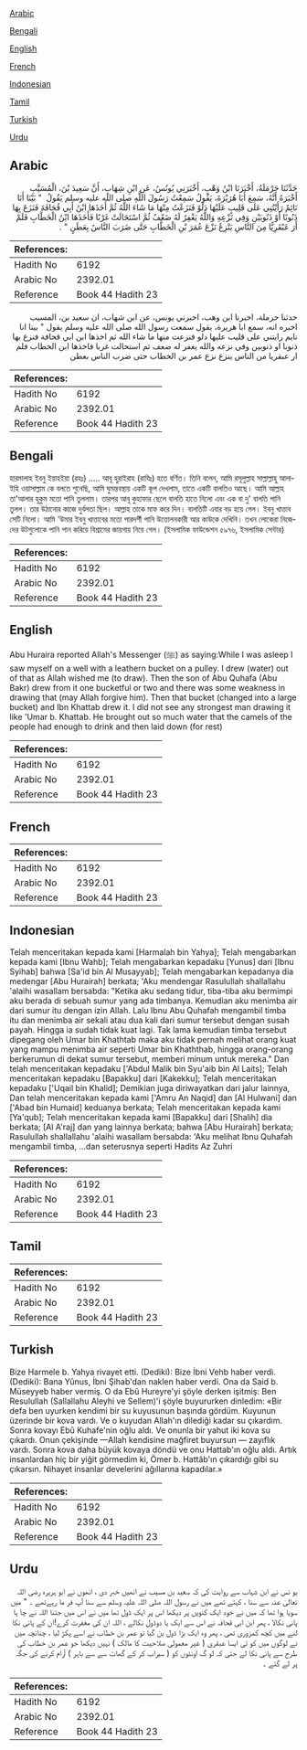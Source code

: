 [Arabic](#arabic)

[Bengali](#bengali)

[English](#english)

[French](#french)

[Indonesian](#indonesian)

[Tamil](#tamil)

[Turkish](#turkish)

[Urdu](#urdu)

## Arabic


<div dir="rtl" lang="ar" style={{fontSize:'larger',backgroundColor:'#f8f9fa',padding:20}}>
حَدَّثَنَا حَرْمَلَةُ، أَخْبَرَنَا ابْنُ وَهْبٍ، أَخْبَرَنِي يُونُسُ، عَنِ ابْنِ شِهَابٍ، أَنَّ سَعِيدَ بْنَ، الْمُسَيَّبِ أَخْبَرَهُ أَنَّهُ، سَمِعَ أَبَا هُرَيْرَةَ، يَقُولُ سَمِعْتُ رَسُولَ اللَّهِ صلى الله عليه وسلم يَقُولُ ‏ "‏ بَيْنَا أَنَا نَائِمٌ رَأَيْتُنِي عَلَى قَلِيبٍ عَلَيْهَا دَلْوٌ فَنَزَعْتُ مِنْهَا مَا شَاءَ اللَّهُ ثُمَّ أَخَذَهَا ابْنُ أَبِي قُحَافَةَ فَنَزَعَ بِهَا ذَنُوبًا أَوْ ذَنُوبَيْنِ وَفِي نَزْعِهِ وَاللَّهُ يَغْفِرُ لَهُ ضَعْفٌ ثُمَّ اسْتَحَالَتْ غَرْبًا فَأَخَذَهَا ابْنُ الْخَطَّابِ فَلَمْ أَرَ عَبْقَرِيًّا مِنَ النَّاسِ يَنْزِعُ نَزْعَ عُمَرَ بْنِ الْخَطَّابِ حَتَّى ضَرَبَ النَّاسُ بِعَطَنٍ ‏"‏ ‏.‏
</div>
<div style={{backgroundColor:'#f8f9fa',padding:20, marginBottom: 10}}><table> <thead> <tr> <th>References:</th> <th></th> </tr> </thead> <tbody><tr><td>Hadith No</td><td>6192</td></tr><tr><td>Arabic No</td><td>2392.01</td></tr><tr><td>Reference</td><td>Book 44 Hadith 23</td></tr></tbody></table></div>


<div dir="rtl" lang="ar" style={{fontSize:'larger',backgroundColor:'#f8f9fa',padding:20}}>
حدثنا حرملة، اخبرنا ابن وهب، اخبرني يونس، عن ابن شهاب، ان سعيد بن، المسيب اخبره انه، سمع ابا هريرة، يقول سمعت رسول الله صلى الله عليه وسلم يقول " بينا انا نايم رايتني على قليب عليها دلو فنزعت منها ما شاء الله ثم اخذها ابن ابي قحافة فنزع بها ذنوبا او ذنوبين وفي نزعه والله يغفر له ضعف ثم استحالت غربا فاخذها ابن الخطاب فلم ار عبقريا من الناس ينزع نزع عمر بن الخطاب حتى ضرب الناس بعطن
</div>
<div style={{backgroundColor:'#f8f9fa',padding:20, marginBottom: 10}}><table> <thead> <tr> <th>References:</th> <th></th> </tr> </thead> <tbody><tr><td>Hadith No</td><td>6192</td></tr><tr><td>Arabic No</td><td>2392.01</td></tr><tr><td>Reference</td><td>Book 44 Hadith 23</td></tr></tbody></table></div>

## Bengali


<div dir="ltr" lang="bn" style={{fontSize:'larger',backgroundColor:'#f8f9fa',padding:20}}>
হারমালাহ ইবনু ইয়াহইয়া (রহঃ) ..... আবূ হুরাইরাহ (রাযিঃ) হতে বর্ণিত। তিনি বলেন, আমি রসূলুল্লাহ সাল্লাল্লাহু আলাইহি ওয়াসাল্লাম কে বলতে শুনেছি, আমি ঘুমন্তবস্থায় একটি কূপ দেখলাম, তাতে একটি বালতিও আছে। আমি আল্লাহ তা'আলার হুকুম মতো পানি তুললাম। তারপর আবূ কুহাফার ছেলে বালতি হাতে নিলো এবং এক বা দু' বালতি পানি তুলল। তার উঠানোর কাজে দুর্বলতা ছিল। আল্লাহ তাকে মাফ করে দিন। বালতিটি এবার বড় হয়ে গেল। ইবনু খাত্তাব সেটি নিলো। আমি 'উমার ইবনু খাত্তাবের মতো পারদর্শী পানি উত্তোলনকারী আর কাউকে দেখিনি। তখন লোকেরা নিজেদের উটগুলোকে পানি পান করিয়ে বিশ্রামের জায়গায় নিয়ে গেল। (ইসলামিক ফাউন্ডেশন ৫৯৭৬, ইসলামিক সেন্টার)
</div>
<div style={{backgroundColor:'#f8f9fa',padding:20, marginBottom: 10}}><table> <thead> <tr> <th>References:</th> <th></th> </tr> </thead> <tbody><tr><td>Hadith No</td><td>6192</td></tr><tr><td>Arabic No</td><td>2392.01</td></tr><tr><td>Reference</td><td>Book 44 Hadith 23</td></tr></tbody></table></div>

## English


<div dir="ltr" lang="en" style={{fontSize:'larger',backgroundColor:'#f8f9fa',padding:20}}>
Abu Huraira reported Allah's Messenger (ﷺ) as saying:While I was asleep I saw myself on a well with a leathern bucket on a pulley. I drew (water) out of that as Allah wished me (to draw). Then the son of Abu Quhafa (Abu Bakr) drew from it one bucketful or two and there was some weakness in drawing that (may Allah forgive him). Then that bucket (changed into a large bucket) and Ibn Khattab drew it. I did not see any strongest man drawing it like 'Umar b. Khattab. He brought out so much water that the camels of the people had enough to drink and then laid down (for rest)
</div>
<div style={{backgroundColor:'#f8f9fa',padding:20, marginBottom: 10}}><table> <thead> <tr> <th>References:</th> <th></th> </tr> </thead> <tbody><tr><td>Hadith No</td><td>6192</td></tr><tr><td>Arabic No</td><td>2392.01</td></tr><tr><td>Reference</td><td>Book 44 Hadith 23</td></tr></tbody></table></div>

## French


<div dir="ltr" lang="fr" style={{fontSize:'larger',backgroundColor:'#f8f9fa',padding:20}}>

</div>
<div style={{backgroundColor:'#f8f9fa',padding:20, marginBottom: 10}}><table> <thead> <tr> <th>References:</th> <th></th> </tr> </thead> <tbody><tr><td>Hadith No</td><td>6192</td></tr><tr><td>Arabic No</td><td>2392.01</td></tr><tr><td>Reference</td><td>Book 44 Hadith 23</td></tr></tbody></table></div>

## Indonesian


<div dir="ltr" lang="id" style={{fontSize:'larger',backgroundColor:'#f8f9fa',padding:20}}>
Telah menceritakan kepada kami [Harmalah bin Yahya]; Telah mengabarkan kepada kami [Ibnu Wahb]; Telah mengabarkan kepadaku [Yunus] dari [Ibnu Syihab] bahwa [Sa'id bin Al Musayyab]; Telah mengabarkan kepadanya dia medengar [Abu Hurairah] berkata; 'Aku mendengar Rasulullah shallallahu 'alaihi wasallam bersabda: "Ketika aku sedang tidur, tiba-tiba aku bermimpi aku berada di sebuah sumur yang ada timbanya. Kemudian aku menimba air dari sumur itu dengan izin Allah. Lalu Ibnu Abu Quhafah mengambil timba itu dan menimba air sekali atau dua kali dari sumur tersebut dengan susah payah. Hingga ia sudah tidak kuat lagi. Tak lama kemudian timba tersebut dipegang oleh Umar bin Khathtab maka aku tidak pernah melihat orang kuat yang mampu menimba air seperti Umar bin Khaththab, hingga orang-orang berkerumun di dekat sumur tersebut, memberi minum untuk mereka." Dan telah menceritakan kepadaku ['Abdul Malik bin Syu'aib bin Al Laits]; Telah menceritakan kepadaku [Bapakku] dari [Kakekku]; Telah menceritakan kepadaku ['Uqail bin Khalid]; Demikian juga diriwayatkan dari jalur lainnya, Dan telah menceritakan kepada kami ['Amru An Naqid] dan [Al Hulwani] dan ['Abad bin Humaid] keduanya berkata; Telah menceritakan kepada kami [Ya'qub]; Telah menceritakan kepada kami [Bapakku] dari [Shalih] dia berkata; [Al A'raj] dan yang lainnya berkata; bahwa [Abu Hurairah] berkata; Rasulullah shallallahu 'alaihi wasallam bersabda: 'Aku melihat Ibnu Quhafah mengambil timba, …dan seterusnya seperti Hadits Az Zuhri
</div>
<div style={{backgroundColor:'#f8f9fa',padding:20, marginBottom: 10}}><table> <thead> <tr> <th>References:</th> <th></th> </tr> </thead> <tbody><tr><td>Hadith No</td><td>6192</td></tr><tr><td>Arabic No</td><td>2392.01</td></tr><tr><td>Reference</td><td>Book 44 Hadith 23</td></tr></tbody></table></div>

## Tamil


<div dir="ltr" lang="ta" style={{fontSize:'larger',backgroundColor:'#f8f9fa',padding:20}}>

</div>
<div style={{backgroundColor:'#f8f9fa',padding:20, marginBottom: 10}}><table> <thead> <tr> <th>References:</th> <th></th> </tr> </thead> <tbody><tr><td>Hadith No</td><td>6192</td></tr><tr><td>Arabic No</td><td>2392.01</td></tr><tr><td>Reference</td><td>Book 44 Hadith 23</td></tr></tbody></table></div>

## Turkish


<div dir="ltr" lang="tr" style={{fontSize:'larger',backgroundColor:'#f8f9fa',padding:20}}>
Bize Harmele b. Yahya rivayet etti. (Dediki): Bize İbni Vehb haber verdi. (Dediki): Bana Yûnus, İbni Şihab'dan naklen haber verdi. Ona da Said b. Müseyyeb haber vermiş. O da Ebû Hureyre'yi şöyle derken işitmiş: Ben Resulullah (Sallallahu Aleyhi ve Sellem)'i şöyle buyururken dinledim: «Bir defa ben uyurken kendimi bir su kuyusunun başında gördüm. Kuyunun üzerinde bir kova vardı. Ve o kuyudan Allah'ın dilediği kadar su çıkardım. Sonra kovayı Ebû Kuhafe'nin oğlu aldı. Ve onunla bir yahut iki kova su çıkardı. Onun çekişinde —Allah kendisine mağfiret buyursun — zayıflık vardı. Sonra kova daha büyük kovaya döndü ve onu Hattab'ın oğlu aldı. Artık insanlardan hiç bir yiğit görmedim ki, Ömer b. Hattâb'ın çıkardığı gibi su çıkarsın. Nihayet insanlar develerini ağıllarına kapadılar.»
</div>
<div style={{backgroundColor:'#f8f9fa',padding:20, marginBottom: 10}}><table> <thead> <tr> <th>References:</th> <th></th> </tr> </thead> <tbody><tr><td>Hadith No</td><td>6192</td></tr><tr><td>Arabic No</td><td>2392.01</td></tr><tr><td>Reference</td><td>Book 44 Hadith 23</td></tr></tbody></table></div>

## Urdu


<div dir="rtl" lang="ur" style={{fontSize:'larger',backgroundColor:'#f8f9fa',padding:20}}>
یو نس نے ابن شہاب سے روایت کی کہ سعید بن مسیب نے انھیں خبر دی ، انھوں نے ابو ہریرہ رضی اللہ تعالیٰ عنہ سے سنا ، کہتے تھے میں نے رسول اللہ صلی اللہ علیہ وسلم سے سنا آپ فر ما رہےتھے ۔ " میں سویا ہوا تھا کہ میں نے خود ایک کنویں پر دیکھا اس پر ایک ڈول تھا میں نے اس میں جتنا اللہ نے چا ہا پانی نکالا ، پھر ابن ابی قحافہ نے اس سے ایک یا دوڈول نکالے ، اللہ ان کی مغفرت کرے!ان کے پانی نکا لنے میں کچھ کمزوری تھی ، پھر وہ ایک بڑا ڈول بن گیا تو عمر بن خطاب نے اسے پکڑ لیا ، چنانچہ میں نے لوگوں میں کو ئی ایسا عبقری ( غیر معمولی صلاحیت کا مالک ) نہیں دیکھا جو عمر بن خطاب کی طرح سے پانی نکا لے حتی کہ لو گ اونٹوں کو ( سیراب کر کے گھاٹ سے سے باہر ) آرام کرنے کی جگہ پر لے گئے ۔
</div>
<div style={{backgroundColor:'#f8f9fa',padding:20, marginBottom: 10}}><table> <thead> <tr> <th>References:</th> <th></th> </tr> </thead> <tbody><tr><td>Hadith No</td><td>6192</td></tr><tr><td>Arabic No</td><td>2392.01</td></tr><tr><td>Reference</td><td>Book 44 Hadith 23</td></tr></tbody></table></div>